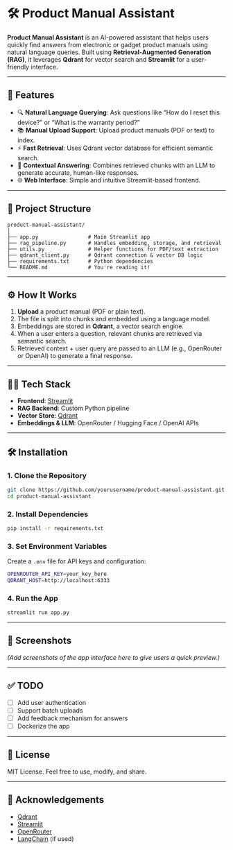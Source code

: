 # 🛠️ Product Manual Assistant

**Product Manual Assistant** is an AI-powered assistant that helps users quickly find answers from electronic or gadget product manuals using natural language queries. Built using **Retrieval-Augmented Generation (RAG)**, it leverages **Qdrant** for vector search and **Streamlit** for a user-friendly interface.

---

## 🚀 Features

- 🔍 **Natural Language Querying**: Ask questions like “How do I reset this device?” or “What is the warranty period?”
- 📚 **Manual Upload Support**: Upload product manuals (PDF or text) to index.
- ⚡ **Fast Retrieval**: Uses Qdrant vector database for efficient semantic search.
- 🧠 **Contextual Answering**: Combines retrieved chunks with an LLM to generate accurate, human-like responses.
- 🌐 **Web Interface**: Simple and intuitive Streamlit-based frontend.

---

## 📂 Project Structure

```
product-manual-assistant/
│
├── app.py                # Main Streamlit app
├── rag_pipeline.py       # Handles embedding, storage, and retrieval
├── utils.py              # Helper functions for PDF/text extraction
├── qdrant_client.py      # Qdrant connection & vector DB logic
├── requirements.txt      # Python dependencies
└── README.md             # You're reading it!
```

---

## ⚙️ How It Works

1. **Upload** a product manual (PDF or plain text).
2. The file is split into chunks and embedded using a language model.
3. Embeddings are stored in **Qdrant**, a vector search engine.
4. When a user enters a question, relevant chunks are retrieved via semantic search.
5. Retrieved context + user query are passed to an LLM (e.g., OpenRouter or OpenAI) to generate a final response.

---

## 🧑‍💻 Tech Stack

- **Frontend**: [Streamlit](https://streamlit.io/)
- **RAG Backend**: Custom Python pipeline
- **Vector Store**: [Qdrant](https://qdrant.tech/)
- **Embeddings & LLM**: OpenRouter / Hugging Face / OpenAI APIs

---

## 🛠️ Installation

### 1. Clone the Repository

```bash
git clone https://github.com/yourusername/product-manual-assistant.git
cd product-manual-assistant
```

### 2. Install Dependencies

```bash
pip install -r requirements.txt
```

### 3. Set Environment Variables

Create a `.env` file for API keys and configuration:

```bash
OPENROUTER_API_KEY=your_key_here
QDRANT_HOST=http://localhost:6333
```

### 4. Run the App

```bash
streamlit run app.py
```

---

## 📸 Screenshots

*(Add screenshots of the app interface here to give users a quick preview.)*

---

## ✅ TODO

- [ ] Add user authentication
- [ ] Support batch uploads
- [ ] Add feedback mechanism for answers
- [ ] Dockerize the app

---

## 📄 License

MIT License. Feel free to use, modify, and share.

---

## 🙌 Acknowledgements

- [Qdrant](https://qdrant.tech/)
- [Streamlit](https://streamlit.io/)
- [OpenRouter](https://openrouter.ai/)
- [LangChain](https://www.langchain.com/) (if used)